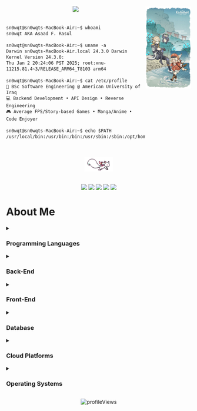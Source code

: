 <div align="center">
<img src="https://github.com/sn0wqt/sn0wqt/blob/main/assets/right.jpeg" width="25%" align="right" />
<img src="https://readme-typing-svg.demolab.com?font=Inconsolata&weight=500&size=50&duration=4000&pause=300&color=45B8AC&center=true&vCenter=true&multiline=true&repeat=false&random=false&width=1300&height=140&lines=Hello%2C+I'm+Asaad;Software+Engineer+%7C+Backend+Developer" width="70%" />
<br><br>

<div align="left">

```console
sn0wqt@sn0wqts-MacBook-Air:~$ whoami
sn0wqt AKA Asaad F. Rasul

sn0wqt@sn0wqts-MacBook-Air:~$ uname -a
Darwin sn0wqts-MacBook-Air.local 24.3.0 Darwin Kernel Version 24.3.0:
Thu Jan 2 20:24:06 PST 2025; root:xnu-11215.81.4~3/RELEASE_ARM64_T8103 arm64

sn0wqt@sn0wqts-MacBook-Air:~$ cat /etc/profile
💼 BSc Software Engineering @ American University of Iraq
💻 Backend Development • API Design • Reverse Engineering
🎮 Average FPS/Story-based Games • Manga/Anime • Code Enjoyer

sn0wqt@sn0wqts-MacBook-Air:~$ echo $PATH
/usr/local/bin:/usr/bin:/bin:/usr/sbin:/sbin:/opt/homebrew/bin
```

</div>

<br><br>
<img src="https://github.com/sn0wqt/sn0wqt/blob/main/assets/kyubey.gif" height="40" />
<br><br>


[![](https://img.shields.io/badge/linkedin-0a66c2?style=for-the-badge&logo=linkedin&logoColor=white)](https://linkedin.com/in/asaad-f-rasul)
[![](https://img.shields.io/badge/github-171515?style=for-the-badge&logo=github&logoColor=white)](https://github.com/sn0wqt)
[![](https://img.shields.io/badge/email-EA4335?style=for-the-badge&logo=gmail&logoColor=white)](mailto:asadfalah2@gmail.com)
[![](https://img.shields.io/badge/portfolio-54B689?style=for-the-badge&logo=internetexplorer&logoColor=white)](https://sn0wqt.github.io)
[![](https://img.shields.io/badge/twitter-1DA1F2?style=for-the-badge&logo=x&logoColor=white)](https://twitter.com/mov_r0)
</div>

# About Me

<details>
<summary><h3>Programming Languages</h3></summary>
<br>

![Java](https://img.shields.io/badge/-java-E34A86?style=for-the-badge&logo=java)
![Python](https://img.shields.io/badge/-Python-black?style=for-the-badge&logo=Python)
![C](https://img.shields.io/badge/c-%2300599C.svg?style=for-the-badge&logo=c&logoColor=white)
![C++](https://img.shields.io/badge/c++-%2300599C.svg?style=for-the-badge&logo=c%2B%2B&logoColor=white)
![JavaScript](https://img.shields.io/badge/-JavaScript-black?style=for-the-badge&logo=javascript)
![TypeScript](https://img.shields.io/badge/typescript-%23007ACC.svg?style=for-the-badge&logo=typescript&logoColor=white)
![Assembly](https://img.shields.io/badge/assembly-%23654FF0.svg?style=for-the-badge&logo=assemblyscript&logoColor=white)
</details>

<details>
<summary><h3>Back-End</h3></summary>
<br>

![Spring](https://img.shields.io/badge/spring-%236DB33F.svg?style=for-the-badge&logo=spring&logoColor=white)
![Node JS](https://img.shields.io/badge/Node.js-43853D?style=for-the-badge&logo=node.js&logoColor=white)
![Express JS](https://img.shields.io/badge/express.js-%23404d59.svg?style=for-the-badge&logo=express&logoColor=%2361DAFB)
![NestJS](https://img.shields.io/badge/NestJS-E0234E?style=for-the-badge&logo=nestjs&logoColor=white)
![Flask](https://img.shields.io/badge/flask-%23000.svg?style=for-the-badge&logo=flask&logoColor=white)
![FastAPI](https://img.shields.io/badge/FastAPI-005571?style=for-the-badge&logo=fastapi)
</details>

<details>
<summary><h3>Front-End</h3></summary>
<br>

![React](https://img.shields.io/badge/-React-black?style=for-the-badge&logo=react)
![Flutter](https://img.shields.io/badge/Flutter-02569B?style=for-the-badge&logo=flutter&logoColor=white)
![Tailwind CSS](https://img.shields.io/badge/tailwind%20css-%2338B2AC.svg?style=for-the-badge&logo=tailwind-css&logoColor=white)
![HTML5](https://img.shields.io/badge/-HTML5-E34F26?style=for-the-badge&logo=html5&logoColor=white)
![CSS3](https://img.shields.io/badge/-CSS3-1572B6?style=for-the-badge&logo=css3)
</details>

<details>
<summary><h3>Database</h3></summary>
<br>

![MySQL](https://img.shields.io/badge/mysql-%2300f.svg?style=for-the-badge&logo=mysql&logoColor=white)
![MongoDB](https://img.shields.io/badge/MongoDB-%234ea94b.svg?style=for-the-badge&logo=mongodb&logoColor=white)
![SQLite](https://img.shields.io/badge/sqlite-%2307405e.svg?style=for-the-badge&logo=sqlite&logoColor=white)
![Mongoose](https://img.shields.io/badge/Mongoose-880000?style=for-the-badge&logo=mongoose&logoColor=white)
![Sequelize](https://img.shields.io/badge/Sequelize-52B0E7?style=for-the-badge&logo=Sequelize&logoColor=white)
![Redis](https://img.shields.io/badge/redis-%23DD0031.svg?style=for-the-badge&logo=redis&logoColor=white)
</details>

<details>
<summary><h3>Cloud Platforms</h3></summary>
<br>

![AWS](https://img.shields.io/badge/AWS-%23FF9900.svg?style=for-the-badge&logo=amazon-aws&logoColor=white)
![Google Cloud](https://img.shields.io/badge/GoogleCloud-%234285F4.svg?style=for-the-badge&logo=google-cloud&logoColor=white)
![DigitalOcean](https://img.shields.io/badge/DigitalOcean-%230167ff.svg?style=for-the-badge&logo=digitalOcean&logoColor=white)
![Azure](https://img.shields.io/badge/azure-%230072C6.svg?style=for-the-badge&logo=microsoftazure&logoColor=white)
![Heroku](https://img.shields.io/badge/Heroku-430098?style=for-the-badge&logo=heroku&logoColor=white)
![Vercel](https://img.shields.io/badge/Vercel-000000?style=for-the-badge&logo=vercel&logoColor=white)
</details>

<details>
<summary><h3>Operating Systems</h3></summary>
<br>

![MacOS](https://img.shields.io/badge/MacOS-000000?style=for-the-badge&logo=apple&logoColor=white)
![Windows](https://img.shields.io/badge/Windows-0078D6?style=for-the-badge&logo=windows&logoColor=white)
</details>

<p align="center">
<img src="https://komarev.com/ghpvc/?username=sn0wqt&color=blueviolet&style=flat" alt="profileViews" /></p>
